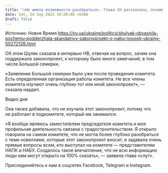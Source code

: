 ```yaml
---
title: "«Не имела возможности разобраться». Глава СН рассказала, почему поддержала скандальный законопроект о НАБУ"
date: Sat, 24 Sep 2022 10:00:00 +0300
draft: false
---
```

Источник: Новое Время https://nv.ua/ukraine/politics/shulyak-obyasnila-pochemu-podderzhala-skandalnyy-zakonoproekt-o-nabu-novosti-ukrainy-50272128.html


Об этом Шуляк сказала в интервью НВ, отвечая на вопрос, зачем она поддержала законопроект, к которому было много замечаний, в том числе Большой семерки.

«Заявление Большой семерки было уже после проведения комитета. Есть определенная организация работы комитета. Не все члены комитета изучают очень глубоко тот или иной законопроект», — сказала нардеп.

 Видео дня   

Она также добавила, что не изучала этот законопроект, потому что не работает в подкомитете, который им занимался.

«Я вообще являюсь заместителем председателя комитета и моя профильная деятельность связана с градостроительством. Я открыто говорила на самом комитете, что не могла более глубоко разобраться с теми новеллами, которые этот законопроект вносит, и задавала очень прямые вопросы всем, кто выступал на комитете — представителям НАПК и НАБУ. Создалось такое впечатление, что не всю информацию люди нам могут открыто на 100% сказать», — заявила глава «слуг».

Присоединяйтесь к нам в соцсетях Facebook, Telegram и Instagram.
